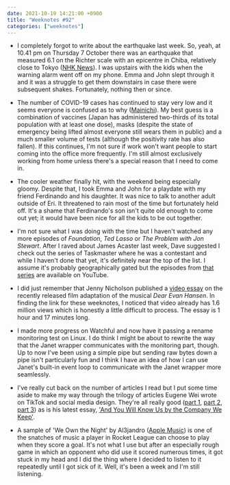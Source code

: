 ```yaml
---
date: 2021-10-19 14:21:00 +0900
title: "Weeknotes #92"
categories: ["weeknotes"]
---
```


- I completely forgot to write about the earthquake last week. So, yeah, at 10.41 pm on Thursday 7 October there was an earthquake that measured 6.1 on the Richter scale with an epicentre in Chiba, relatively close to Tokyo ([NHK News](https://www3.nhk.or.jp/nhkworld/en/news/20211008_02/)). I was upstairs with the kids when the warning alarm went off on my phone. Emma and John slept through it and it was a struggle to get them downstairs in case there were subsequent shakes. Fortunately, nothing then or since.

- The number of COVID-19 cases has continued to stay very low and it seems everyone is confused as to why ([Mainichi](https://mainichi.jp/english/articles/20211018/p2g/00m/0na/026000c)). My best guess is a combination of vaccines (Japan has administered two-thirds of its total population with at least one dose), masks (despite the state of emergency being lifted almost everyone still wears them in public) and a much smaller volume of tests (although the positivity rate has also fallen). If this continues, I'm not sure if work won't want people to start coming into the office more frequently. I'm still almost exclusively working from home unless there's a special reason that I need to come in.

- The cooler weather finally hit, with the weekend being especially gloomy. Despite that, I took Emma and John for a playdate with my friend Ferdinando and his daughter. It was nice to talk to another adult outside of Eri. It threatened to rain most of the time but fortunately held off. It's a shame that Ferdinando's son isn't quite old enough to come out yet; it would have been nice for all the kids to be out together.

- I'm not sure what I was doing with the time but I haven't watched any more episodes of _Foundation_, _Ted Lasso_ or _The Problem with Jon Stewart_. After I raved about James Acaster last week, Dave suggested I check out the series of Taskmaster where he was a contestant and while I haven't done that yet, it's definitely near the top of the list. I assume it's probably geographically gated but the episodes from [that series](https://www.youtube.com/playlist?list=PLRWvNQVqAeWLksz49j1YmlkfgQelECDb0) are available on YouTube.

- I did just remember that Jenny Nicholson published a [video essay](https://www.youtube.com/watch?v=8quWUSZCW5g) on the recently released film adaptation of the musical _Dear Evan Hansen_. In finding the link for these weeknotes, I noticed that video already has 1.6 million views which is honestly a little difficult to process. The essay is 1 hour and 17 minutes long.

- I made more progress on Watchful and now have it passing a rename monitoring test on Linux. I do think I might be about to rewrite the way that the Janet wrapper communicates with the monitoring part, though. Up to now I've been using a simple pipe but sending raw bytes down a pipe isn't particularly fun and I think I have an idea of how I can use Janet's built-in event loop to communicate with the Janet wrapper more seamlessly.

- I've really cut back on the number of articles I read but I put some time aside to make my way through the trilogy of articles Eugene Wei wrote on TikTok and social media design. They're all really good ([part 1](https://www.eugenewei.com/blog/2020/8/3/tiktok-and-the-sorting-hat), [part 2](https://www.eugenewei.com/blog/2020/9/18/seeing-like-an-algorithm), [part 3](https://www.eugenewei.com/blog/2021/2/15/american-idle)) as is his latest essay, ['And You Will Know Us by the Company We Keep'](https://www.eugenewei.com/blog/2021/9/29/and-you-will-know-us-by-the-company-we-keep).

- A sample of 'We Own the Night' by Al3jandro ([Apple Music](https://music.apple.com/us/album/we-own-the-night/1302403633?i=1302403637)) is one of the snatches of music a player in Rocket League can choose to play when they score a goal. It's not what I use but after an especially rough game in which an opponent who did use it scored numerous times, it got stuck in my head and I did the thing where I decided to listen to it repeatedly until I got sick of it. Well, it's been a week and I'm still listening.
